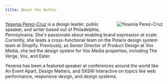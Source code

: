 ```yaml
---
title: About the Author
---
```

<img src="https://scontent-lga3-1.xx.fbcdn.net/v/t1.0-9/69427309_10103391499524666_328434117605588992_o.jpg?_nc_cat=111&_nc_oc=AQn2R8WCPHeFdfyuYngJmbLYCeTmCDGkD3CW5l7J9HaeyyLcSBrVa-Wqc5iNrgFbnFnlLu4BW7bPRn_2CKKhG4a3&_nc_ht=scontent-lga3-1.xx&oh=c0e8cc33ef52f6338aa1f58b49d5d810&oe=5E37521E" alt="Yesenia Perez-Cruz" class="float-right" style="
max-width: 40%;
float: right;
margin-left: 1.5em;
margin-bottom: 1em;
">

[Yesenia Perez-Cruz](https://www.yeseniaperezcruz.com/) is a design leader, public speaker, and writer based out of Philadelphia, Pennsylvania. She's passionate about enabling brand expression at scale. Currently, she leads a cross-functional team on the Polaris design system team at Shopify. Previously, as Senior Director of Product Design at Vox Media, she led the design system for Vox Media properties, including The Verge, Vox, and Eater. 

Yesenia has been a featured speaker at conferences around the world like An Event Apart, Design Matters, and SXSW Interactive on topics like web performance, responsive design, and design systems. 

